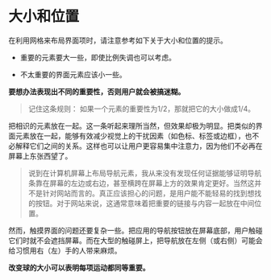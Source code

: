 # 大小和位置

在利用网格来布局界面项时，请注意参考如下关于大小和位置的提示。

* 重要的元素要大一些，即使比例失调也可以考虑。

* 不太重要的界面元素应该小一些。

**要想办法表现出不同的重要性，否则用户就会被搞迷糊。**

> 记住这条规则： 如果一个元素的重要性为1/2，那就把它的大小做成1/4。

把相识的元素放在一起。这一条听起来理所当然，但效果却极为明显。把类似的界面元素放在一起，能够有效减少视觉上的干扰因素（如色标、标签或边框），也不必解释它们之间的关系。这样也可以让用户更容易集中注意力，因为他们不必再在屏幕上东张西望了。

> 说到在计算机屏幕上布局导航元素，我从来没有发现任何证据能够证明导航条靠在屏幕的左边或右边，甚至横跨在屏幕上方的效果肯定更好。当然这并不是针对网站而言的。真正应该担心的问题，是用户能不能轻易的找到想找的按钮。对于网站来说，这通常意味着把重要的链接与内容一起放在中间位置。

然而，触摸界面的问题还要复杂一些。把应用的导航按钮放在屏幕底部，用户触碰它们时就不会遮挡屏幕。而在大型的触碰屏上，把导航放在左侧（或右侧）可能会给习惯用右（左）手的人带来麻烦。

**改变球的大小可以表明每项运动都同等重要。**

